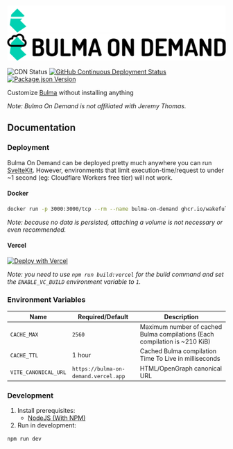 ![Dark logo](./logo/logo-dark.png#gh-dark-mode-only)
![Light logo](./logo/logo-light.png#gh-light-mode-only)

![CDN Status](https://img.shields.io/website?label=CDN%20Status&style=flat-square&url=https%3A%2F%2Fbulma-on-demand.vercel.app%2Fapi%2Fbulma.min.css)
[![GitHub Continuous Deployment Status](https://img.shields.io/github/actions/workflow/status/wakeful-cloud/bulma-on-demand/cd.yml?label=Deployment&style=flat-square)](https://github.com/wakeful-cloud/bulma-on-demand/actions/workflows/cd.yml)
[![Package.json Version](https://img.shields.io/github/package-json/v/wakeful-cloud/bulma-on-demand?label=Version&style=flat-square)](https://github.com/Wakeful-Cloud/bulma-on-demand/blob/main/package.json)

Customize [Bulma](https://bulma.io) without installing anything

*Note: Bulma On Demand is not affiliated with Jeremy Thomas.*

## Documentation

### Deployment
Bulma On Demand can be deployed pretty much anywhere you can run [SvelteKit](https://kit.svelte.dev).
However, environments that limit execution-time/request to under ~1 second (eg: Cloudflare Workers
free tier) will not work.

#### Docker
```bash
docker run -p 3000:3000/tcp --rm --name bulma-on-demand ghcr.io/wakeful-cloud/bulma-on-demand:latest
```

*Note: because no data is persisted, attaching a volume is not necessary or even recommended.*

#### Vercel

[![Deploy with Vercel](https://vercel.com/button)](https://vercel.com/new/clone?repository-url=https%3A%2F%2Fgithub.com%2Fwakeful-cloud%2Fbulma-on-demand&env=ENABLE_VC_BUILD&envDescription=Set%20to%20%601%60%20in%20order%20for%20SvelteKit%20to%20build%20correctly.&envLink=https%3A%2F%2Fvercel.com%2Fdocs%2Fbuild-output-api%2Fv3&project-name=bulma-on-demand&repo-name=bulma-on-demand)

*Note: you need to use `npm run build:vercel` for the build command and set the `ENABLE_VC_BUILD`
environment variable to `1`.*

### Environment Variables
Name | Required/Default | Description
--- | --- | ---
`CACHE_MAX` | `2560` | Maximum number of cached Bulma compilations (Each compilation is ~210 KiB)
`CACHE_TTL` | 1 hour | Cached Bulma compilation Time To Live in milliseconds
`VITE_CANONICAL_URL` | `https://bulma-on-demand.vercel.app` | HTML/OpenGraph canonical URL

### Development
1. Install prerequisites:
    * [NodeJS (With NPM)](https://nodejs.org)
2. Run in development:
```bash
npm run dev
```